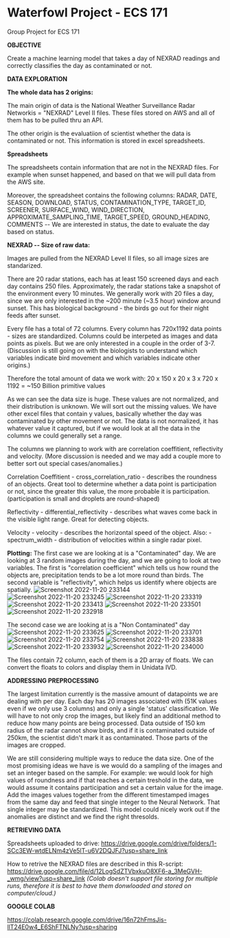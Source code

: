 # Waterfowl Project - ECS 171
Group Project for ECS 171

**OBJECTIVE**

Create a machine learning model that takes a day of NEXRAD readings and correctly classifies the day as contaminated or not.

**DATA EXPLORATION**

****The whole data has 2 origins:****

The main origin of data is the National Weather Surveillance Radar Networkis = "NEXRAD" Level II files. These files stored on AWS and all of them has to be pulled thru an API.

The other origin is the evaluatiion of scientist whether the data is contaminated or not. This information is stored in excel spreadsheets.

****Spreadsheets****

The spreadsheets contain information that are not in the NEXRAD files. For example when sunset happened, and based on that we will pull data from the AWS site.

Moreover, the spreadsheet contains the following columns:
RADAR,	DATE,	SEASON,	DOWNLOAD,	STATUS,	CONTAMINATION_TYPE,	TARGET_ID,	SCREENER,	SURFACE_WIND,	WIND_DIRECTION,	APPROXIMATE_SAMPLING_TIME,	TARGET_SPEED,	GROUND_HEADING,	COMMENTS -- We are interested in status, the date to evaluate the day based on status.


****NEXRAD -- Size of raw data:****

Images are pulled from the NEXRAD Level II files, so all image sizes are standarized.
    
There are 20 radar stations, each has at least 150 screened days and each day contains 250 files. Approximately, the radar stations take a snapshot of the environment every 10 minutes. We generally work with 20 files a day, since we are only interested in the ~200 minute (~3.5 hour) window around sunset. This has biological background - the birds go out for their night feeds after sunset.
    
Every file has a total of 72 columns. Every column has 720x1192 data points - sizes are standardized. Columns could be interpeted as images and data points as pixels. But we are only interested in a couple in the order of 3-7. (Discussion is still going on with the biologists to understand which variables indicate bird movement and which variables indicate other origins.)
    
Therefore the total amount of data we work with: 20 x 150 x 20 x 3 x 720 x 1192 = ~150 Billion primitive values

  As we can see the data size is huge. These values are not normalized, and their distribution is unknown. We will sort out the missing values. We have other excel files that contain y values, basically whether the day was contaminated by other movement or not. The data is not normalized, it has whatever value it captured, but if we would look at all the data in the columns we could generally set a range.

The columns we planning to work with are correlation coeffitient, reflectivity and velocity. (More discussion is needed and we may add a couple more to better sort out special cases/anomalies.)

Correlation Coeffitient - cross_correlation_ratio - describes the roundness of an objects. Great tool to determine whether a data point is participation or not, since the greater this value, the more probable it is participation. (participation is small and droplets are round-shaped)

Reflectivity - differential_reflectivity - describes what waves come back in the visible light range. Great for detecting objects.

Velocity - velocity - describes the horizontal speed of the object. Also: - spectrum_width - distribution of velocities within a single radar pixel.

****Plotting:****
The first case we are looking at is a "Contaminated" day. We are looking at 3 random images during the day, and we are going to look at two variables. The first is "correlation coefficient" which tells us how round the objects are, precipitation tends to be a lot more round than birds. The second variable is "reflectivity", which helps us identify where objects are spatially.
![Screenshot 2022-11-20 233144](https://user-images.githubusercontent.com/114206854/202993770-80ba9e39-b414-4c8a-b1f4-255e6244ccea.png)
![Screenshot 2022-11-20 233245](https://user-images.githubusercontent.com/114206854/202993774-7dbbe2b0-32a2-4b98-bbd5-139a45075180.png)
![Screenshot 2022-11-20 233319](https://user-images.githubusercontent.com/114206854/202993776-ef5926d2-f717-489b-a937-3ff83cee24dd.png)
![Screenshot 2022-11-20 233413](https://user-images.githubusercontent.com/114206854/202993777-372c776d-a983-49fc-bf37-bd859569b50e.png)
![Screenshot 2022-11-20 233501](https://user-images.githubusercontent.com/114206854/202993778-037b2f48-a04e-4977-a240-48e00af2250e.png)
![Screenshot 2022-11-20 232918](https://user-images.githubusercontent.com/114206854/202993790-391901a5-2ad6-4d7b-91db-97dd094ccbf0.png)

The second case we are looking at is a "Non Contaminated" day
![Screenshot 2022-11-20 233625](https://user-images.githubusercontent.com/114206854/202993781-f267eca0-5fba-4401-83d5-8dcd79b108b3.png)
![Screenshot 2022-11-20 233701](https://user-images.githubusercontent.com/114206854/202993782-ae21eb88-16bd-4340-9ea8-a4681ae24c81.png)
![Screenshot 2022-11-20 233754](https://user-images.githubusercontent.com/114206854/202993783-c33f44cb-40f3-494e-adbb-46bcf80f8b3b.png)
![Screenshot 2022-11-20 233838](https://user-images.githubusercontent.com/114206854/202993784-52f58f3d-88f5-4d9f-8952-7caaf2e28d43.png)
![Screenshot 2022-11-20 233932](https://user-images.githubusercontent.com/114206854/202993785-2a7d6969-2842-48af-b07b-4d5730345077.png)
![Screenshot 2022-11-20 234000](https://user-images.githubusercontent.com/114206854/202993789-87fc0a26-be45-4860-8d53-287ccaddc088.png)


The files contain 72 column, each of them is a 2D array of floats. We can convert the floats to colors and display them in Unidata IVD.


**ADDRESSING PREPROCESSING**

The largest limitation currently is the massive amount of datapoints we are dealing with per day. Each day has 20 images associated with (51K values even if we only use 3 columns) and only a single 'status' classification. We will have to not only crop the images, but likely find an additional method to reduce how many points are being processed. Data outside of 150 km radius of the radar cannot show birds, and if it is contaminated outside of 250km, the scientist didn't mark it as contaminated. Those parts of the images are cropped.

We are still considering multiple ways to reduce the data size. One of the most promising ideas we have is we would do a sampling of the images and set an integer based on the sample. For example: we would look for high values of roundness and if that reaches a certain treshold in the data, we would assume it contains participation and set a certain value for the image. Add the images values together from the different timestamped images from the same day and feed that single integer to the Neural Network. That single integer may be standardized. This model could nicely work out if the anomalies are distinct and we find the right thresolds.


**RETRIEVING DATA**

Spreadsheets uploaded to drive:
https://drive.google.com/drive/folders/1-SCc3EW-wtdELNm4zVe5lT-u6V2DQJFJ?usp=share_link

How to retrive the NEXRAD files are described in this R-script:
https://drive.google.com/file/d/12LogSdZTVbxkuO8XF6-a_3MeGVH-_wmg/view?usp=share_link _(Colab doesn't support file storing for multiple runs, therefore it is best to have them donwloaded and stored on computer/cloud.)_

**GOOGLE COLAB**

https://colab.research.google.com/drive/16n72hFmsJis-llT24E0w4_E6ShFTNLNy?usp=sharing

